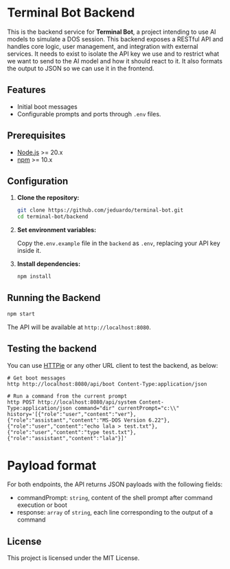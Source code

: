 # Terminal Bot Backend

This is the backend service for **Terminal Bot**, a project intending to use AI models to simulate a DOS session.
This backend exposes a RESTful API and handles core logic, user management, and integration with external services.
It needs to exist to isolate the API key we use and to restrict what we want to send to the AI model and how it should react to it.
It also formats the output to JSON so we can use it in the frontend.

## Features

- Initial boot messages
- Configurable prompts and ports through `.env` files.

## Prerequisites

- [Node.js](https://nodejs.org/) >= 20.x
- [npm](https://www.npmjs.com/) >= 10.x

## Configuration

1. **Clone the repository:**

   ```bash
   git clone https://github.com/jeduardo/terminal-bot.git
   cd terminal-bot/backend
   ```

2. **Set environment variables:**

   Copy the`.env.example` file in the `backend` as `.env`, replacing your API key inside it.

3. **Install dependencies:**
   ```bash
   npm install
   ```

## Running the Backend

```bash
npm start
```

The API will be available at `http://localhost:8080`.

## Testing the backend

You can use [HTTPie](https://httpie.io/) or any other URL client to test the backend, as below:

```shell
# Get boot messages
http http://localhost:8080/api/boot Content-Type:application/json

# Run a command from the current prompt
http POST http://localhost:8080/api/system Content-Type:application/json command="dir" currentPrompt="c:\\" history='[{"role":"user","content":"ver"},{"role":"assistant","content":"MS-DOS Version 6.22"},{"role":"user","content":"echo lala > test.txt"},{"role":"user","content":"type test.txt"},{"role":"assistant","content":"lala"}]'
```

# Payload format

For both endpoints, the API returns JSON payloads with the following fields:

- commandPrompt: `string`, content of the shell prompt after command execution or boot
- response: `array` of `string`, each line corresponding to the output of a command

## License

This project is licensed under the MIT License.
